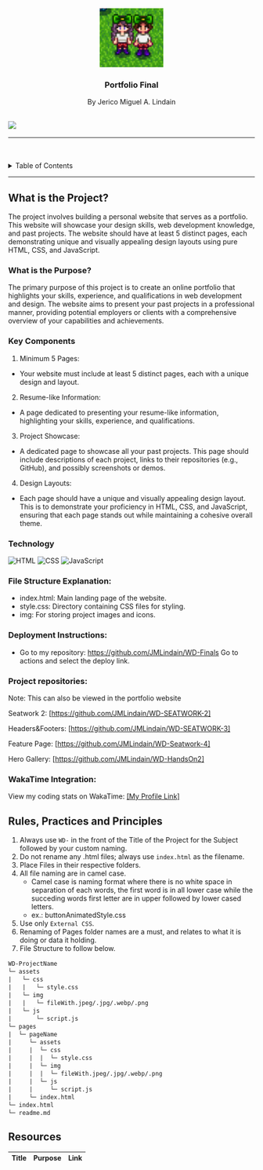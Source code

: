 <a name="readme-top">

<br/>

<br />
<div align="center">
  <a href="https://github.com/JMLindain/">
  <!-- TODO: If you want to add logo or banner you can add it here -->
    <img src="/assets/img/logo2.PNG" alt="logo" width="130" height="120">
  </a>
<!-- TODO: Change Title to the name of the title of your Project -->
  <h3 align="center">Portfolio Final</h3>
</div>
<!-- TODO: Make a short description -->
<div align="center">
  By Jerico Miguel A. Lindain
</div>

<br />

<!-- TODO: Change the zyx-0314 into your github username  -->
<!-- TODO: Change the WD-Template-Project into the same name of your folder -->
![](https://visit-counter.vercel.app/counter.png?page=JMLindain/WD-Finals)

---

<br />
<br />

<!-- TODO: If you want to add more layers for your readme -->
<details>
  <summary>Table of Contents</summary>
  <ol>
    <li>
      <a href="#overview">Overview</a>
      <ol>
        <li>
          <a href="#key-components">Key Components</a>
        </li>
        <li>
          <a href="#technology">Technology</a>
        </li>
      </ol>
    </li>
    <li>
      <a href="#rule,-practices-and-principles">Rules, Practices and Principles</a>
    </li>
    <li>
      <a href="#resources">Resources</a>
    </li>
  </ol>
</details>

---

## What is the Project?

<!-- TODO: To be changed -->
<!-- The following are just sample -->
The project involves building a personal website that serves as a portfolio. This website will showcase your design skills, web development knowledge, and past projects. The website should have at least 5 distinct pages, each demonstrating unique and visually appealing design layouts using pure HTML, CSS, and JavaScript.



### What is the Purpose?
The primary purpose of this project is to create an online portfolio that highlights your skills, experience, and qualifications in web development and design. The website aims to present your past projects in a professional manner, providing potential employers or clients with a comprehensive overview of your capabilities and achievements.

### Key Components
<!-- TODO: List of Key Components -->
<!-- The following are just sample -->
1. Minimum 5 Pages:

- Your website must include at least 5 distinct pages, each with a unique design and layout.
2.  Resume-like Information:

-  A page dedicated to presenting your resume-like information, highlighting your skills, experience, and qualifications.

3. Project Showcase:

- A dedicated page to showcase all your past projects. This page should include descriptions of each project, links to their repositories (e.g., GitHub), and possibly screenshots or demos.

4. Design Layouts:

- Each page should have a unique and visually appealing design layout. This is to demonstrate your proficiency in HTML, CSS, and JavaScript, ensuring that each page stands out while maintaining a cohesive overall theme.


### Technology
<!-- TODO: List of Technology Used -->
![HTML](https://img.shields.io/badge/HTML-E34F26?style=for-the-badge&logo=html5&logoColor=white)
![CSS](https://img.shields.io/badge/CSS-1572B6?style=for-the-badge&logo=css3&logoColor=white)
![JavaScript](https://img.shields.io/badge/JavaScript-F7DF1E?style=for-the-badge&logo=javascript&logoColor=white)

### File Structure Explanation:

- index.html: Main landing page of the website.
- style.css: Directory containing CSS files for styling.
- img: For storing project images and icons.

### Deployment Instructions:

- Go to my repository: https://github.com/JMLindain/WD-Finals
Go to actions and select the deploy link.


### Project repositories:
Note: This can also be viewed in the portfolio website

Seatwork 2: [https://github.com/JMLindain/WD-SEATWORK-2]

Headers&Footers: [https://github.com/JMLindain/WD-SEATWORK-3]

Feature Page: [https://github.com/JMLindain/WD-Seatwork-4]

Hero Gallery: [https://github.com/JMLindain/WD-HandsOn2]

### WakaTime Integration:

View my coding stats on WakaTime: [[My Profile Link]](https://wakatime.com/@JMLindain)


## Rules, Practices and Principles
1. Always use `WD-` in the front of the Title of the Project for the Subject followed by your custom naming.
2. Do not rename any .html files; always use `index.html` as the filename.
3. Place Files in their respective folders.
4. All file naming are in camel case.
   - Camel case is naming format where there is no white space in separation of each words, the first word is in all lower case while the succeding words first letter are in upper followed by lower cased letters.
   - ex.: buttonAnimatedStyle.css
5. Use only `External CSS`.
6. Renaming of Pages folder names are a must, and relates to what it is doing or data it holding.
7. File Structure to follow below.

```
WD-ProjectName
└─ assets
|   └─ css
|   |   └─ style.css
|   └─ img
|   |   └─ fileWith.jpeg/.jpg/.webp/.png
|   └─ js
|       └─ script.js
└─ pages
|  └─ pageName
|     └─ assets
|     |  └─ css
|     |  |  └─ style.css
|     |  └─ img
|     |  |  └─ fileWith.jpeg/.jpg/.webp/.png
|     |  └─ js
|     |     └─ script.js
|     └─ index.html
└─ index.html
└─ readme.md
```

## Resources

<!-- TODO: Add References -->
| Title | Purpose | Link |
|-|-|-|

